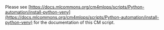 Please see [https://docs.mlcommons.org/cm4mlops/scripts/Python-automation/install-python-venv](https://docs.mlcommons.org/cm4mlops/scripts/Python-automation/install-python-venv) for the documentation of this CM script.
